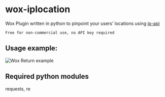 # wox-iplocation

Wox Plugin written in python to pinpoint your users’ locations using [ip-api](https://ip-api.com/)

`Free for non-commercial use, no API key required`

## Usage example:

![Wox Return example](https://i.tue.sk/43HbWn)

## Required python modules
requests, re
